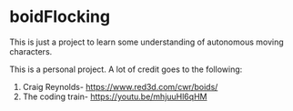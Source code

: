 # boidFlocking

This is just a project to learn some understanding of autonomous moving characters.

This is a personal project. A lot of credit goes to the following:
1) Craig Reynolds- https://www.red3d.com/cwr/boids/
2) The coding train- https://youtu.be/mhjuuHl6qHM